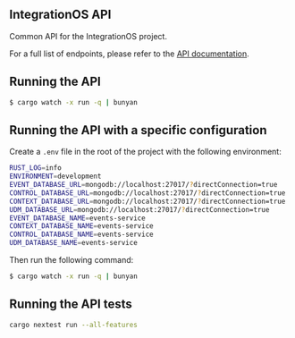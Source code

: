 ## IntegrationOS API

Common API for the IntegrationOS project.

For a full list of endpoints, please refer to the [API documentation](https://docs.integrationos.com/reference/list-connections).

## Running the API

```bash
$ cargo watch -x run -q | bunyan
```

## Running the API with a specific configuration

Create a `.env` file in the root of the project with the following environment:

```bash
RUST_LOG=info
ENVIRONMENT=development
EVENT_DATABASE_URL=mongodb://localhost:27017/?directConnection=true
CONTROL_DATABASE_URL=mongodb://localhost:27017/?directConnection=true
CONTEXT_DATABASE_URL=mongodb://localhost:27017/?directConnection=true
UDM_DATABASE_URL=mongodb://localhost:27017/?directConnection=true
EVENT_DATABASE_NAME=events-service
CONTEXT_DATABASE_NAME=events-service
CONTROL_DATABASE_NAME=events-service
UDM_DATABASE_NAME=events-service
```

Then run the following command:

```bash
$ cargo watch -x run -q | bunyan
```

## Running the API tests

```bash
cargo nextest run --all-features
```
